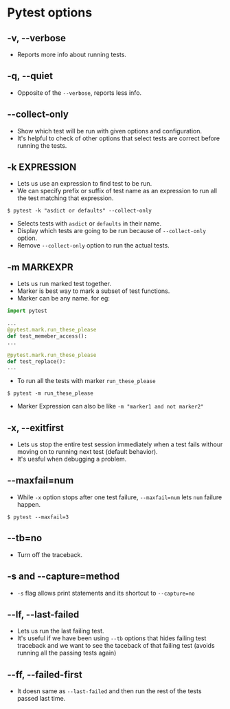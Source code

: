# Pytest options

## -v, --verbose
- Reports more info about running tests.

## -q, --quiet
- Opposite of the `--verbose`, reports less info.

## --collect-only
- Show which test will be run with given options and configuration.
- It's helpful to check of other options that select tests are correct before running the tests.

## -k EXPRESSION
- Lets us use an expression to find test to be run.
- We can specify prefix or suffix of test name as an expression to run all the test matching that expression.
```shell
$ pytest -k "asdict or defaults" --collect-only
```
  - Selects tests with `asdict` or `defaults` in their name.
  - Display which tests are going to be run because of `--collect-only` option.
  - Remove `--collect-only` option to run the actual tests.

## -m MARKEXPR
- Lets us run marked test together.
- Marker is best way to mark a subset of test functions.
- Marker can be any  name. for eg:
```python
import pytest

...
@pytest.mark.run_these_please
def test_memeber_access():
...

@pytest.mark.run_these_please
def test_replace():
...
```
- To run all the tests with marker `run_these_please`
```shell
$ pytest -m run_these_please
```
- Marker Expression can also be like `-m "marker1 and not marker2"`

## -x, --exitfirst
- Lets us stop the entire test session immediately when a test fails withour moving on to running next test (default behavior).
- It's uesful when debugging a problem.

## --maxfail=num
- While `-x` option stops after one test failure, `--maxfail=num` lets `num` failure happen.
```shell
$ pytest --maxfail=3
```

## --tb=no
- Turn off the traceback.

## -s and --capture=method
- `-s` flag allows print statements and its shortcut to `--capture=no`

## --lf, --last-failed
- Lets us run the last failing test.
- It's useful if we have been using `--tb` options that hides failing test traceback and we want to see the taceback of that failing test (avoids running all the passing tests again)

## --ff, --failed-first
- It doesn same as `--last-failed` and then run the rest of the tests passed last time.
